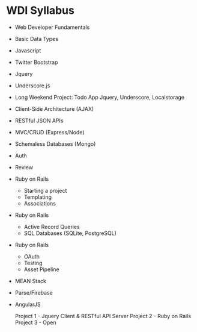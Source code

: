 # WDI Syllabus

* Web Developer Fundamentals
* Basic Data Types
* Javascript
* Twitter Bootstrap
* Jquery
* Underscore.js
* Long Weekend Project: Todo App Jquery, Underscore, Localstorage
* Client-Side Architecture (AJAX)
* RESTful JSON APIs
* MVC/CRUD (Express/Node)
* Schemaless Databases (Mongo)
* Auth
* Review

* Ruby on Rails
	* Starting a project
	* Templating
	* Associations
* Ruby on Rails
	* Active Record Queries
	* SQL Databases (SQLite, PostgreSQL)
* Ruby on Rails
	* OAuth
	* Testing
	* Asset Pipeline
* MEAN Stack
* Parse/Firebase
* AngularJS

	Project 1 - Jquery Client & RESTful API Server
	Project 2 - Ruby on Rails
	Project 3 - Open
